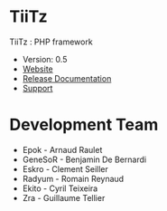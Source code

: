 TiiTz
=====

TiiTz : PHP framework
* Version: 0.5
* [Website](http://tiitz.com/)
* [Release Documentation](http://tiitz.com/getStarted)
* [Support](https://groups.google.com/forum/?hl=fr&fromgroups#!forum/tiitz-framework)

Development Team
=====

* Epok    - Arnaud Raulet
* GeneSoR - Benjamin De Bernardi
* Eskro   - Clement Seiller
* Radyum  - Romain Reynaud
* Ekito   - Cyril Teixeira
* Zra     - Guillaume Tellier